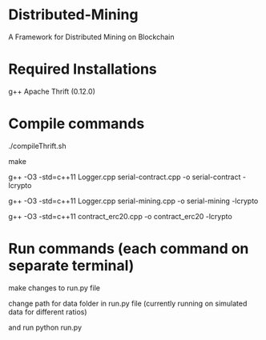 # Distributed-Mining
A Framework for Distributed Mining on Blockchain

# Required Installations
g++
Apache Thrift (0.12.0)


# Compile commands
./compileThrift.sh

make

g++ -O3 -std=c++11 Logger.cpp serial-contract.cpp -o serial-contract -lcrypto

g++ -O3 -std=c++11 Logger.cpp serial-mining.cpp -o serial-mining -lcrypto

g++ -O3 -std=c++11 contract_erc20.cpp -o contract_erc20 -lcrypto


# Run commands (each command on separate terminal)

make changes to run.py file

change path for data folder in run.py file (currently running on simulated data for different ratios)

and run python run.py
